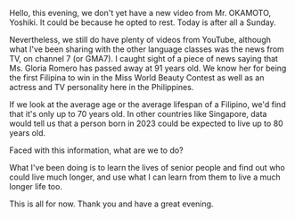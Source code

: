 Hello, this evening, we don't yet have a new video from Mr. OKAMOTO, Yoshiki. It could be because he opted to rest. Today is after all a Sunday. 

Nevertheless, we still do have plenty of videos from YouTube, although what I've been sharing with the other language classes was the news from TV, on channel 7 (or GMA7). I caught sight of a piece of news saying that Ms. Gloria Romero has passed away at 91 years old. We know her for being the first Filipina to win in the Miss World Beauty Contest as well as an actress and TV personality here in the Philippines.

If we look at the average age or the average lifespan of a Filipino, we'd find that it's only up to 70 years old. In other countries like Singapore, data would tell us that a person born in 2023 could be expected to live up to 80 years old.

Faced with this information, what are we to do? 

What I've been doing is to learn the lives of senior people and find out who could live much longer, and use what I can learn from them to live a much longer life too.

This is all for now. Thank you and have a great evening.

